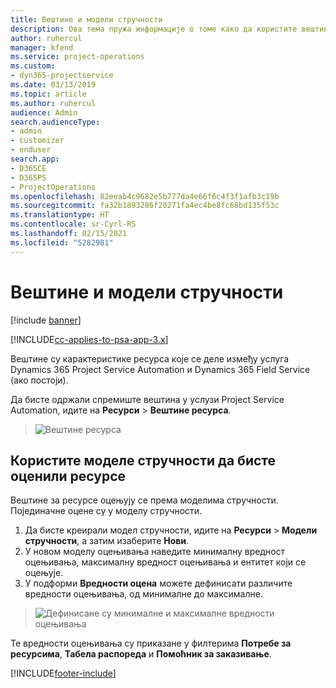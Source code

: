 ```yaml
---
title: Вештине и модели стручности
description: Ова тема пружа информације о томе како да користите вештине и моделе стручности.
author: ruhercul
manager: kfend
ms.service: project-operations
ms.custom:
- dyn365-projectservice
ms.date: 03/13/2019
ms.topic: article
ms.author: ruhercul
audience: Admin
search.audienceType:
- admin
- customizer
- enduser
search.app:
- D365CE
- D365PS
- ProjectOperations
ms.openlocfilehash: 82eeab4c9682e5b777da4e66f6c4f3f1afb3c19b
ms.sourcegitcommit: fa32b1893286f20271fa4ec4be8fc68bd135f53c
ms.translationtype: HT
ms.contentlocale: sr-Cyrl-RS
ms.lasthandoff: 02/15/2021
ms.locfileid: "5282981"
---
```

# <a name="skills-and-proficiency-models"></a>Вештине и модели стручности

[!include [banner](../includes/psa-now-project-operations.md)]

[!INCLUDE[cc-applies-to-psa-app-3.x](../includes/cc-applies-to-psa-app-3x.md)]

Вештине су карактеристике ресурса које се деле између услуга Dynamics 365 Project Service Automation и Dynamics 365 Field Service (ако постоји). 

Да бисте одржали спремиште вештина у услузи Project Service Automation, идите на **Ресурси** \> **Вештине ресурса**. 

> ![Вештине ресурса](media/Resource-Management-image84.png)

## <a name="use-proficiency-models-to-rate-resources"></a>Користите моделе стручности да бисте оценили ресурсе

Вештине за ресурсе оцењују се према моделима стручности. Појединачне оцене су у моделу стручности. 

1. Да бисте креирали модел стручности, идите на **Ресурси** \> **Модели стручности**, а затим изаберите **Нови**.
2. У новом моделу оцењивања наведите минималну вредност оцењивања, максималну вредност оцењивања и ентитет који се оцењује.
3. У подформи **Вредности оцена** можете дефинисати различите вредности оцењивања, од минималне до максималне.

> ![Дефинисане су минималне и максималне вредности оцењивања](media/Resource-Management-image85.png)

Те вредности оцењивања су приказане у филтерима **Потребе за ресурсима**, **Табела распореда** и **Помоћник за заказивање**.


[!INCLUDE[footer-include](../includes/footer-banner.md)]